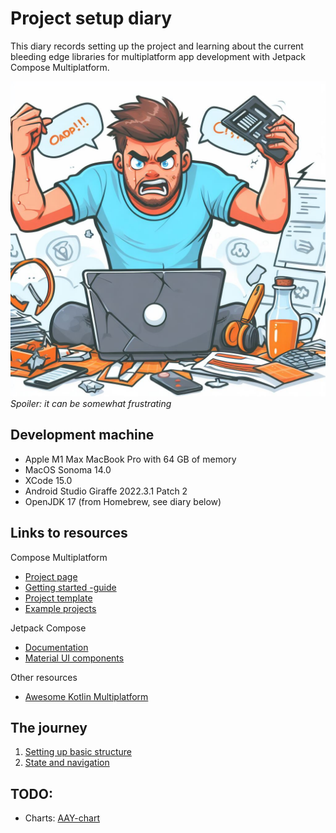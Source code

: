 # Project setup diary

This diary records setting up the project and learning about the
current bleeding edge libraries for multiplatform app development
with Jetpack Compose Multiplatform.

![Somewhat frustrating](./frustration.jpeg)<br/>
_Spoiler: it can be somewhat frustrating_

## Development machine

- Apple M1 Max MacBook Pro with 64 GB of memory
- MacOS Sonoma 14.0
- XCode 15.0
- Android Studio Giraffe 2022.3.1 Patch 2
- OpenJDK 17 (from Homebrew, see diary below)

## Links to resources

Compose Multiplatform

- [Project page](https://www.jetbrains.com/lp/compose-multiplatform/)
- [Getting started -guide](https://github.com/JetBrains/compose-multiplatform/#readme)
- [Project template](https://github.com/JetBrains/compose-multiplatform-ios-android-template#readme)
- [Example projects](https://github.com/JetBrains/compose-multiplatform/tree/master/examples)

Jetpack Compose
- [Documentation](https://developer.android.com/jetpack/compose)
- [Material UI components](https://developer.android.com/jetpack/compose/components)

Other resources
- [Awesome Kotlin Multiplatform](https://github.com/terrakok/kmp-awesome#-compose-ui)

## The journey

1. [Setting up basic structure](./Setup.md)
1. [State and navigation](./State%20and%20navigation.md)

## TODO:

- Charts: [AAY-chart](https://github.com/TheChance101/AAY-chart)
